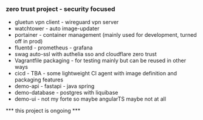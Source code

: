 ### zero trust project - security focused

  - gluetun vpn client - wireguard vpn server
  - watchtower - auto image-updater
  - portainer - container management (mainly used for development, turned off in prod)
  - fluentd - prometheus - grafana
  - swag auto-ssl with authelia sso and cloudflare zero trust
  - Vagrantfile packaging - for testing mainly but can be reused in other ways
  - cicd - TBA - some lightweight CI agent with image definition and packaging features
  - demo-api - fastapi - java spring
  - demo-database - postgres with liquibase
  - demo-ui - not my forte so maybe angularTS maybe not at all


  *** this project is ongoing ***
